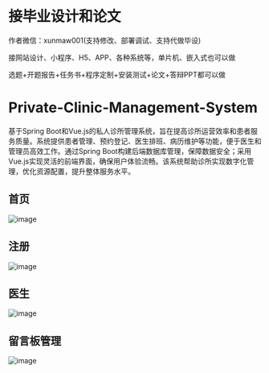 # 接毕业设计和论文
作者微信：xunmaw001(支持修改、部署调试、支持代做毕设)

接网站设计、小程序、H5、APP、各种系统等，单片机、嵌入式也可以做

选题+开题报告+任务书+程序定制+安装测试+论文+答辩PPT都可以做
# Private-Clinic-Management-System
基于Spring Boot和Vue.js的私人诊所管理系统，旨在提高诊所运营效率和患者服务质量。系统提供患者管理、预约登记、医生排班、病历维护等功能，便于医生和管理员高效工作。通过Spring Boot构建后端数据库管理，保障数据安全；采用Vue.js实现灵活的前端界面，确保用户体验流畅。该系统帮助诊所实现数字化管理，优化资源配置，提升整体服务水平。
## 首页
![image](https://github.com/user-attachments/assets/cfe421c4-ae81-4e21-9b3b-1932dfeea3b6)
## 注册
![image](https://github.com/user-attachments/assets/1af6aef3-f30a-4b43-802a-6ed478f6e353)
## 医生
![image](https://github.com/user-attachments/assets/59f79d54-6702-48e4-9715-34605d064a46)
## 留言板管理
![image](https://github.com/user-attachments/assets/71ebe4c7-5712-46af-a715-fa4570c71ba6)
